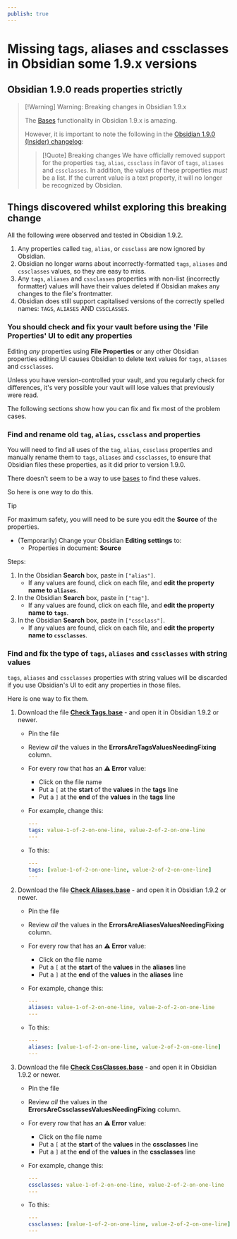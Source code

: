 ```yaml
---
publish: true
---
```


# Missing tags, aliases and cssclasses in Obsidian some 1.9.x versions

## Obsidian 1.9.0 reads properties strictly

> [!Warning] Warning: Breaking changes in Obsidian 1.9.x
>
> The [Bases](https://help.obsidian.md/bases) functionality in Obsidian 1.9.x is amazing.
>
> However, it is important to note the following in the [Obsidian 1.9.0 (Insider) changelog](https://obsidian.md/changelog/2025-05-21-desktop-v1.9.0/):
> > [!Quote] Breaking changes
> > We have officially removed support for the properties `tag`, `alias`, `cssclass` in favor of `tags`, `aliases` and `cssclasses`. In addition, the values of these properties _must_ be a list. If the current value is a text property, it will no longer be recognized by Obsidian.

## Things discovered whilst exploring this breaking change

All the following were observed and tested in Obsidian 1.9.2.

1. Any properties called `tag`, `alias`,  or `cssclass` are now ignored by Obsidian.
2. Obsidian no longer warns about incorrectly-formatted `tags`, `aliases` and `cssclasses` values, so they are easy to miss.
3. Any `tags`, `aliases` and `cssclasses` properties with non-list (incorrectly formatter) values will have their values deleted if Obsidian makes any changes to the file's frontmatter.
4. Obsidian does still support capitalised versions of the correctly spelled names: `TAGS`, `ALIASES` AND `CSSCLASSES`.

### You should check and fix your vault before using the 'File Properties' UI to edit any properties

Editing _any_ properties using **File Properties** or any other Obsidian properties editing UI causes Obsidian to delete text values for `tags`, `aliases` and `cssclasses`.

Unless you have version-controlled your vault, and you regularly check for differences, it's very possible your vault will lose values that previously were read.

The following sections show how you can fix and fix most of the problem cases.

### Find and rename old `tag`, `alias`, `cssclass` and properties

You will need to find all uses of the `tag`, `alias`, `cssclass` properties and manually rename them to `tags`, `aliases` and `cssclasses`, to ensure that Obsidian files these properties, as it did prior to version 1.9.0.

There doesn't seem to be a way to use [bases](https://help.obsidian.md/bases) to find these values.

So here is one way to do this.

> [!Tip]
> For maximum safety, you will need to be sure you edit the **Source** of the properties.
>
> - (Temporarily) Change your Obsidian **Editing settings** to:
>   - Properties in document: **Source**

Steps:

1. In the Obsidian **Search** box, paste in `["alias"]`.
    - If any values are found, click on each file, and **edit the property name to `aliases`**.
2. In the Obsidian **Search** box, paste in `["tag"]`.
    - If any values are found, click on each file, and **edit the property name to `tags`**.
3. In the Obsidian **Search** box, paste in `["cssclass"]`.
    - If any values are found, click on each file, and **edit the property name to `cssclasses`**.

### Find and fix the type of `tags`, `aliases` and `cssclasses` with string values

`tags`, `aliases` and `cssclasses` properties with string values will be discarded if you use Obsidian's UI to edit any properties in those files.

Here is one way to fix them.

1. Download the file **[Check Tags.base](https://github.com/obsidian-tasks-group/obsidian-tasks/tree/obsidain-1.9.2/resources/sample_vaults/Tasks-Demo/How%20To/Find%20properties%20not%20read%20by%20Obsidian%201.9.x)** - and open it in Obsidian 1.9.2 or newer.
    - Pin the file
    - Review _all_ the values in the **ErrorsAreTagsValuesNeedingFixing** column.
    - For every row that has an **⚠︎ Error** value:
        - Click on the file name
        - Put a `[` at the **start** of the **values** in the **tags** line
        - Put a `]` at the **end** of the **values** in the **tags** line
    - For example, change this:

        ```yaml
        ---
        tags: value-1-of-2-on-one-line, value-2-of-2-on-one-line
        ---
        ```

    - To this:

        ```yaml
        ---
        tags: [value-1-of-2-on-one-line, value-2-of-2-on-one-line]
        ---
        ```

2. Download the file **[Check Aliases.base](https://github.com/obsidian-tasks-group/obsidian-tasks/tree/obsidain-1.9.2/resources/sample_vaults/Tasks-Demo/How%20To/Find%20properties%20not%20read%20by%20Obsidian%201.9.x)** - and open it in Obsidian 1.9.2 or newer.
    - Pin the file
    - Review _all_ the values in the **ErrorsAreAliasesValuesNeedingFixing** column.
    - For every row that has an **⚠︎ Error** value:
        - Click on the file name
        - Put a `[` at the **start** of the **values** in the **aliases** line
        - Put a `]` at the **end** of the **values** in the **aliases** line
    - For example, change this:

        ```yaml
        ---
        aliases: value-1-of-2-on-one-line, value-2-of-2-on-one-line
        ---
        ```

    - To this:

        ```yaml
        ---
        aliases: [value-1-of-2-on-one-line, value-2-of-2-on-one-line]
        ---
        ```

3. Download the file **[Check CssClasses.base](https://github.com/obsidian-tasks-group/obsidian-tasks/tree/obsidain-1.9.2/resources/sample_vaults/Tasks-Demo/How%20To/Find%20properties%20not%20read%20by%20Obsidian%201.9.x)** - and open it in Obsidian 1.9.2 or newer.
    - Pin the file
    - Review _all_ the values in the **ErrorsAreCssclassesValuesNeedingFixing** column.
    - For every row that has an **⚠︎ Error** value:
        - Click on the file name
        - Put a `[` at the **start** of the **values** in the **cssclasses** line
        - Put a `]` at the **end** of the **values** in the **cssclasses** line
    - For example, change this:

        ```yaml
        ---
        cssclasses: value-1-of-2-on-one-line, value-2-of-2-on-one-line
        ---
        ```

    - To this:

        ```yaml
        ---
        cssclasses: [value-1-of-2-on-one-line, value-2-of-2-on-one-line]
        ---
        ```
